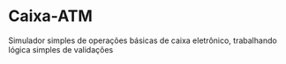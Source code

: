 # Caixa-ATM
Simulador simples de operações básicas de caixa eletrônico, trabalhando lógica simples de validações

